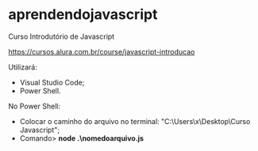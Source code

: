 # aprendendojavascript
Curso Introdutório de Javascript

https://cursos.alura.com.br/course/javascript-introducao

Utilizará:
- Visual Studio Code;
- Power Shell.

No Power Shell:
- Colocar o caminho do arquivo no terminal: "C:\Users\x\Desktop\Curso Javascript";
- Comando> <b>node .\nomedoarquivo.js</b>
